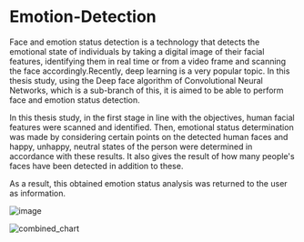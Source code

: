 # Emotion-Detection

Face and emotion status detection is a technology that detects the emotional state of individuals by taking a digital image of their facial features, identifying them in real time or from a video frame and scanning the face accordingly.Recently, deep learning is a very popular topic. In this thesis study, using the Deep face algorithm of Convolutional Neural Networks, which is a sub-branch of this, it is aimed to be able to perform face and emotion status detection.

In this thesis study, in the first stage in line with the objectives, human facial features were scanned and identified. Then, emotional status determination was made by considering certain points on the detected human faces and happy, unhappy, neutral states of the person were determined in accordance with these results. It also gives the result of how many people's faces have been detected in addition to these.

As a result, this obtained emotion status analysis was returned to the user as information. 

![image](https://github.com/mervebalcii/Emotion-Detection/assets/77460192/8d8712bf-ee27-4806-9644-2cf76a349e37)

![combined_chart](https://github.com/mervebalcii/Emotion-Detection/assets/77460192/d9e67317-08b4-4647-85aa-34f1f20029ea)
